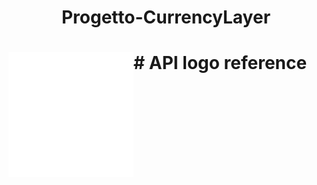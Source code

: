 <h1 align="center"> Progetto-CurrencyLayer</h1>
<h1> <img src="currencylayer_logo.png"
  width="200"
  height="200"
  style="float:left;">
    # API logo reference

